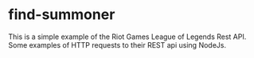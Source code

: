 # find-summoner

This is a simple example of the Riot Games League of Legends Rest API.
Some examples of HTTP requests to their REST api using NodeJs.
